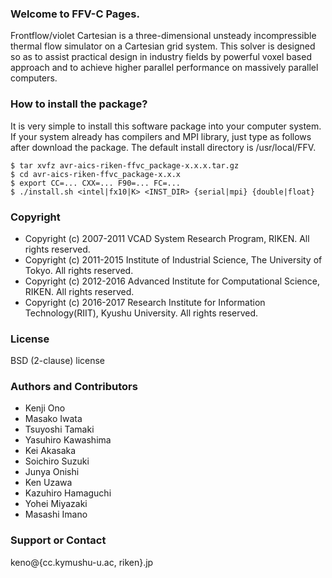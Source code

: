 ### Welcome to FFV-C Pages.
Frontflow/violet Cartesian is a three-dimensional unsteady incompressible thermal flow simulator on a Cartesian grid system. This solver is designed so as to assist practical design in industry fields by powerful voxel based approach and to achieve higher parallel performance on massively parallel computers.

### How to install the package?
It is very simple to install this software package into your computer system. If your system already has compilers and MPI library, just type as follows after download the package. The default install directory is /usr/local/FFV.

```
$ tar xvfz avr-aics-riken-ffvc_package-x.x.x.tar.gz
$ cd avr-aics-riken-ffvc_package-x.x.x
$ export CC=... CXX=... F90=... FC=...
$ ./install.sh <intel|fx10|K> <INST_DIR> {serial|mpi} {double|float}
```

### Copyright
- Copyright (c) 2007-2011 VCAD System Research Program, RIKEN.  All rights reserved.
- Copyright (c) 2011-2015 Institute of Industrial Science, The University of Tokyo.  All rights reserved.
- Copyright (c) 2012-2016 Advanced Institute for Computational Science, RIKEN.  All rights reserved.
- Copyright (c) 2016-2017 Research Institute for Information Technology(RIIT), Kyushu University.  All rights reserved.

### License
BSD (2-clause) license

### Authors and Contributors
- Kenji       Ono
- Masako      Iwata
- Tsuyoshi    Tamaki
- Yasuhiro    Kawashima
- Kei         Akasaka
- Soichiro    Suzuki
- Junya       Onishi
- Ken         Uzawa
- Kazuhiro    Hamaguchi
- Yohei       Miyazaki
- Masashi     Imano

### Support or Contact
keno@{cc.kymushu-u.ac, riken}.jp

<script>
  (function(i,s,o,g,r,a,m){i['GoogleAnalyticsObject']=r;i[r]=i[r]||function(){
  (i[r].q=i[r].q||[]).push(arguments)},i[r].l=1*new Date();a=s.createElement(o),
  m=s.getElementsByTagName(o)[0];a.async=1;a.src=g;m.parentNode.insertBefore(a,m)
  })(window,document,'script','//www.google-analytics.com/analytics.js','ga');

  ga('create', 'UA-54226321-1', 'auto');
  ga('send', 'pageview');

</script>

